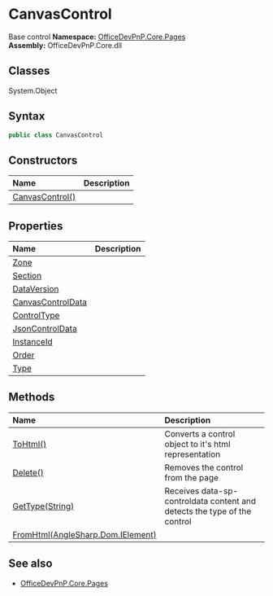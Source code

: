 # CanvasControl
Base control
**Namespace:** [OfficeDevPnP.Core.Pages](OfficeDevPnP.Core.Pages.md)  
**Assembly:** OfficeDevPnP.Core.dll  
## Classes
System.Object  
## Syntax
```C#
public class CanvasControl
```
## Constructors
|**Name**|**Description**|
|:-----|:-----|
| [CanvasControl()](CanvasControlconstructor1details.md) | 
## Properties
|**Name**|**Description**|
|:-----|:-----|
| [Zone](CanvasControl.Zone.md) | 
| [Section](CanvasControl.Section.md) | 
| [DataVersion](CanvasControl.DataVersion.md) | 
| [CanvasControlData](CanvasControl.CanvasControlData.md) | 
| [ControlType](CanvasControl.ControlType.md) | 
| [JsonControlData](CanvasControl.JsonControlData.md) | 
| [InstanceId](CanvasControl.InstanceId.md) | 
| [Order](CanvasControl.Order.md) | 
| [Type](CanvasControl.Type.md) | 
## Methods
|**Name**|**Description**|
|:-----|:-----|
| [ToHtml()](CanvasControlToHtml.md) | Converts a control object to it's html representation
| [Delete()](CanvasControlDelete.md) | Removes the control from the page
| [GetType(String)](CanvasControlGetTypeString.md) | Receives data-sp-controldata content and detects the type of the control
| [FromHtml(AngleSharp.Dom.IElement)](CanvasControlFromHtmlAngleSharp.Dom.IElement.md) | 
## See also
- [OfficeDevPnP.Core.Pages](OfficeDevPnP.Core.Pages.md)
